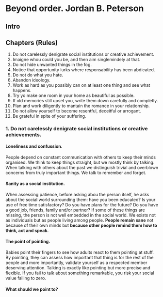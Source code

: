 # Beyond order. Jordan B. Peterson

## Intro

## Chapters (Rules)

1. Do not carelessly denigrate social institutions or creative achievement. 
2. Imaigne whou could you be, and then aim singlemindely at that. 
3. Do not hide unwanted things in the fog. 
4. Notice that opportunity lurks where responsability has been abdicated. 
5. Do not do what you hate.
6. Abandon ideology.
7. Work as hard as you possibly can on at least one thing and see what happens. 
8. Try yo make one room in your home as beautiful as possible.
9. If old memories still upset you, write them down carefully and completly.
10. Plan and work diligently to mantain the romance in your relationship.
11. Do not allow yourself to become resentful, deceitful or arrogant.
12. Be grateful in spite of your suffering.
### 1. Do not carelessly denigrate social institutions or creative achievements.

#### Loneliness and confussion.

People depend on constant communication with others to keep their minds organised. We think to keep things straight, but we mostly think by talking. When talking with others about the past we distinguish trivial and overblown concerns from truly important things. We talk to remember and forget.

#### Sanity as a social institution.

When assessing patience, before asking abou the person itself, he asks about the social world surrounding them: have you been educated? Is your use of free time satisfactory? Do you have plans for the future? Do you have a good job, friends, family and/or partner? If some of these things are missing, the person is not well embedded in the social world. We exists not as individuals but as people living among people. **People remain sane** not because of their own minds but **because other people remind them how to think, act and speak.**

#### The point of pointing. 

Babies point their fingers to see how adults react to them pointing at stuff. By pointing, they can assess how important that thing is for the rest of the people and more importantly, validate yourself as a respected member deserving attention. Talking is exactly like pointing but more precise and flexible. If you fail to talk about something remarkable, you risk your social value falling to zero. 

#### What should we point to? 

